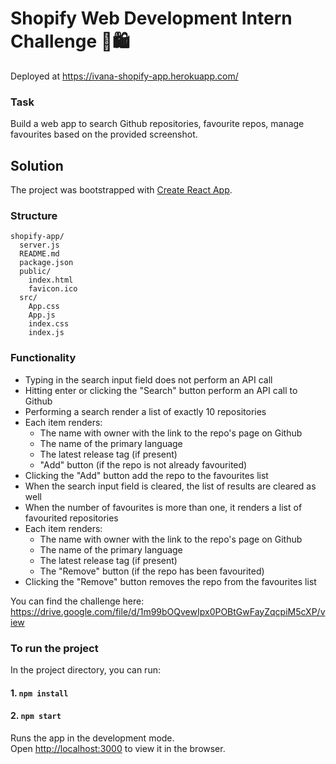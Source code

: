 # Shopify Web Development Intern Challenge 🛒🛍

Deployed at https://ivana-shopify-app.herokuapp.com/

### Task

Build a web app to search Github repositories, favourite repos, manage favourites based on the provided screenshot.

## Solution

The project was bootstrapped with [Create React App](https://github.com/facebookincubator/create-react-app).

### Structure

```
shopify-app/
  server.js
  README.md
  package.json
  public/
    index.html
    favicon.ico
  src/
    App.css
    App.js
    index.css
    index.js
```

### Functionality

- Typing in the search input field does not perform an API call
- Hitting enter or clicking the "Search" button perform an API call to Github
- Performing a search render a list of exactly 10 repositories
- Each item renders:
  - The name with owner with the link to the repo's page on Github
  - The name of the primary language
  - The latest release tag (if present)
  - "Add" button (if the repo is not already favourited)
- Clicking the "Add" button add the repo to the favourites list
- When the search input field is cleared, the list of results are cleared as well
- When the number of favourites is more than one, it renders a list of favourited repositories
- Each item renders:
  - The name with owner with the link to the repo's page on Github
  - The name of the primary language
  - The latest release tag (if present)
  - The "Remove" button (if the repo has been favourited)
- Clicking the "Remove" button removes the repo from the favourites list

You can find the challenge here: https://drive.google.com/file/d/1m99bOQvewIpx0POBtGwFayZqcpiM5cXP/view

### To run the project

In the project directory, you can run:

#### 1. `npm install`

#### 2. `npm start`

Runs the app in the development mode.<br>
Open [http://localhost:3000](http://localhost:3000) to view it in the browser.
